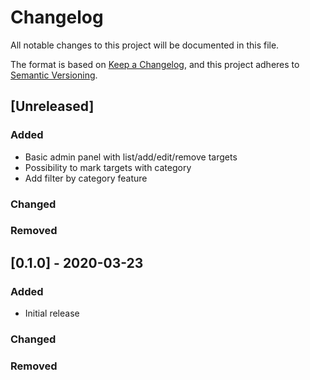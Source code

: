 # Changelog
All notable changes to this project will be documented in this file.

The format is based on [Keep a Changelog](https://keepachangelog.com/en/1.0.0/),
and this project adheres to [Semantic Versioning](https://semver.org/spec/v2.0.0.html).

## [Unreleased]
### Added
- Basic admin panel with list/add/edit/remove targets
- Possibility to mark targets with category
- Add filter by category feature

### Changed

### Removed

## [0.1.0] - 2020-03-23
### Added
- Initial release

### Changed

### Removed

